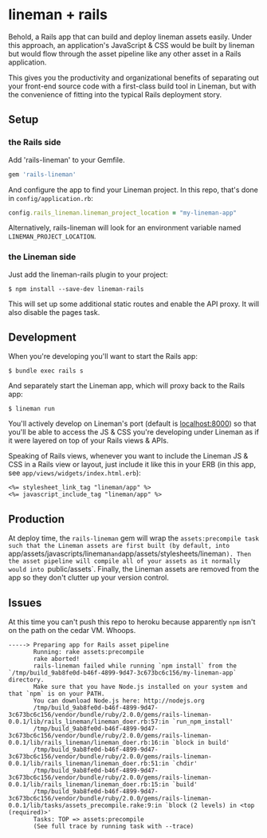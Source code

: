# lineman + rails

Behold, a Rails app that can build and deploy lineman assets easily. Under this
approach, an application's JavaScript & CSS would be built by lineman but would
flow through the asset pipeline like any other asset in a Rails application.

This gives you the productivity and organizational benefits of separating out your
front-end source code with a first-class build tool in Lineman, but with the convenience
of fitting into the typical Rails deployment story.

## Setup

### the Rails side

Add 'rails-lineman' to your Gemfile.

``` ruby
gem 'rails-lineman'
```

And configure the app to find your Lineman project. In this repo, that's done in `config/application.rb`:

``` ruby
config.rails_lineman.lineman_project_location = "my-lineman-app"
```

Alternatively, rails-lineman will look for an environment variable named `LINEMAN_PROJECT_LOCATION`.

### the Lineman side

Just add the lineman-rails plugin to your project:

```
$ npm install --save-dev lineman-rails
```

This will set up some additional static routes and enable the API proxy.
It will also disable the pages task.

## Development

When you're developing you'll want to start the Rails app:

```
$ bundle exec rails s
```

And separately start the Lineman app, which will proxy back to the Rails app:

```
$ lineman run
```

You'll actively develop on Lineman's port (default is [localhost:8000](http://localhost:8000))
so that you'll be able to access the JS & CSS you're developing under Lineman as if it were layered
on top of your Rails views & APIs.

Speaking of Rails views, whenever you want to include the Lineman JS & CSS in a Rails view or layout,
just include it like this in your ERB (in this app, see `app/views/widgets/index.html.erb`):

``` erb
<%= stylesheet_link_tag "lineman/app" %>
<%= javascript_include_tag "lineman/app" %>
```

## Production

At deploy time, the `rails-lineman` gem will wrap the `assets:precompile task such
that the Lineman assets are first built (by default, into
`app/assets/javascripts/lineman` and `app/assets/stylesheets/lineman`). Then the
asset pipeline will compile all of your assets as it normally would into
`public/assets`. Finally, the Lineman assets are removed from the app so they
don't clutter up your version control.

## Issues

At this time you can't push this repo to heroku because apparently `npm` isn't
on the path on the cedar VM. Whoops.

```
-----> Preparing app for Rails asset pipeline
       Running: rake assets:precompile
       rake aborted!
       rails-lineman failed while running `npm install` from the `/tmp/build_9ab8fe0d-b46f-4899-9d47-3c673bc6c156/my-lineman-app` directory.
       Make sure that you have Node.js installed on your system and that `npm` is on your PATH.
       You can download Node.js here: http://nodejs.org
       /tmp/build_9ab8fe0d-b46f-4899-9d47-3c673bc6c156/vendor/bundle/ruby/2.0.0/gems/rails-lineman-0.0.1/lib/rails_lineman/lineman_doer.rb:57:in `run_npm_install'
       /tmp/build_9ab8fe0d-b46f-4899-9d47-3c673bc6c156/vendor/bundle/ruby/2.0.0/gems/rails-lineman-0.0.1/lib/rails_lineman/lineman_doer.rb:16:in `block in build'
       /tmp/build_9ab8fe0d-b46f-4899-9d47-3c673bc6c156/vendor/bundle/ruby/2.0.0/gems/rails-lineman-0.0.1/lib/rails_lineman/lineman_doer.rb:51:in `chdir'
       /tmp/build_9ab8fe0d-b46f-4899-9d47-3c673bc6c156/vendor/bundle/ruby/2.0.0/gems/rails-lineman-0.0.1/lib/rails_lineman/lineman_doer.rb:15:in `build'
       /tmp/build_9ab8fe0d-b46f-4899-9d47-3c673bc6c156/vendor/bundle/ruby/2.0.0/gems/rails-lineman-0.0.1/lib/tasks/assets_precompile.rake:9:in `block (2 levels) in <top (required)>'
       Tasks: TOP => assets:precompile
       (See full trace by running task with --trace)
```
